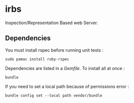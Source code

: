 # irbs

Inspection/Representation Based web Server.


## Dependencies

You must install rspec before running unit tests :

	sudo pamac install ruby-rspec 

Dependencies are listed in a *Gemfile*. To install all at once :

	bundle

If you need to set a local path because of permissions error :

	bundle config set --local path vendor/bundle
